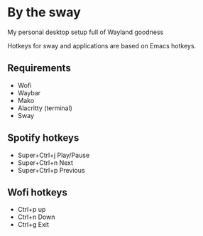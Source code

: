 # By the sway
My personal desktop setup full of Wayland goodness

Hotkeys for sway and applications are based on Emacs hotkeys.

## Requirements
  * Wofi
  * Waybar
  * Mako
  * Alacritty (terminal)
  * Sway

## Spotify hotkeys
  * Super+Ctrl+j Play/Pause
  * Super+Ctrl+n Next
  * Super+Ctrl+p Previous
  
## Wofi hotkeys
  * Ctrl+p up
  * Ctrl+n Down
  * Ctrl+g Exit
